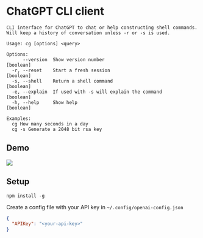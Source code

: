 # ChatGPT CLI client

```
CLI interface for ChatGPT to chat or help constructing shell commands.
Will keep a history of conversation unless -r or -s is used.

Usage: cg [options] <query>

Options:
      --version  Show version number                                   [boolean]
  -r, --reset    Start a fresh session                                 [boolean]
  -s, --shell    Return a shell command                                [boolean]
  -e, --explain  If used with -s will explain the command              [boolean]
  -h, --help     Show help                                             [boolean]

Examples:
  cg How many seconds in a day
  cg -s Generate a 2048 bit rsa key
```

## Demo

![](demo.gif)

## Setup

```
npm install -g
```

Create a config file with your API key in `~/.config/openai-config.json`
```json
{
  "APIKey": "<your-api-key>"
}
```
